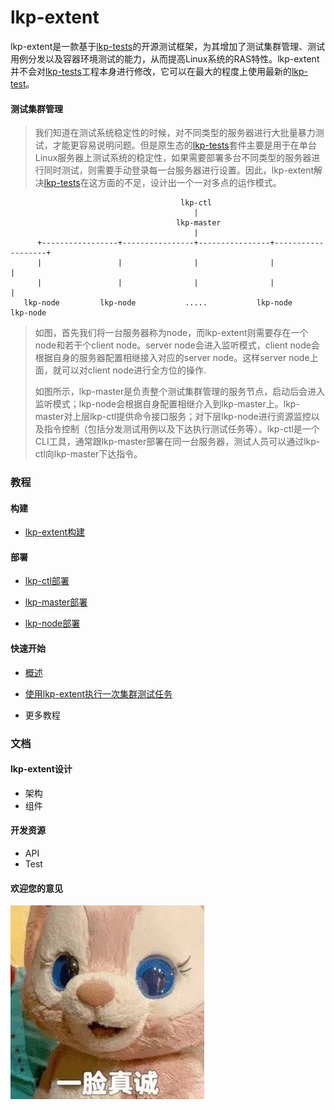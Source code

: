 # lkp-extent



lkp-extent是一款基于[lkp-tests](https://github.com/intel/lkp-tests)的开源测试框架，为其增加了测试集群管理、测试用例分发以及容器环境测试的能力，从而提高Linux系统的RAS特性。lkp-extent并不会对[lkp-tests](https://github.com/intel/lkp-tests)工程本身进行修改，它可以在最大的程度上使用最新的[lkp-test](https://github.com/intel/lkp-tests)。



#### 测试集群管理

> 我们知道在测试系统稳定性的时候，对不同类型的服务器进行大批量暴力测试，才能更容易说明问题。但是原生态的[lkp-tests](https://github.com/intel/lkp-tests)套件主要是用于在单台Linux服务器上测试系统的稳定性，如果需要部署多台不同类型的服务器进行同时测试，则需要手动登录每一台服务器进行设置。因此，lkp-extent解决[lkp-tests](https://github.com/intel/lkp-tests)在这方面的不足，设计出一个一对多点的运作模式。

```
                                      lkp-ctl
                                         |                                     
                                     lkp-master
                                         |
      +-----------------+----------------+----------------+-------------------+
      |                 |                |                |                   |
      |                 |                |                |                   |
   lkp-node         lkp-node           .....           lkp-node           lkp-node
```



> 如图，首先我们将一台服务器称为node，而lkp-extent则需要存在一个 node和若干个client node。server node会进入监听模式，client node会根据自身的服务器配置相继接入对应的server node。这样server node上面，就可以对client node进行全方位的操作.
>
> 如图所示，lkp-master是负责整个测试集群管理的服务节点，启动后会进入监听模式；lkp-node会根据自身配置相继介入到lkp-master上。lkp-master对上层lkp-ctl提供命令接口服务；对下层lkp-node进行资源监控以及指令控制（包括分发测试用例以及下达执行测试任务等）。lkp-ctl是一个CLI工具，通常跟lkp-master部署在同一台服务器，测试人员可以通过lkp-ctl向lkp-master下达指令。



### 教程

#### 构建

- [lkp-extent构建](./doc/build/lkp-extent构建.md)



#### 部署

- [lkp-ctl部署](./doc/deploy/lkp-ctl部署.md)

- [lkp-master部署](./doc/deploy/lkp-master部署.md)
- [lkp-node部署](./doc/deploy/lkp-node部署.md)



#### 快速开始

- [概述](./doc/quick_start/overview.md)
- [使用lkp-extent执行一次集群测试任务](./doc/quick_start/quick_start.md)

- 更多教程



### 文档

#### lkp-extent设计

- 架构
- 组件



#### 开发资源

- API
- Test



#### 欢迎您的意见

![1](image/1.jpg)